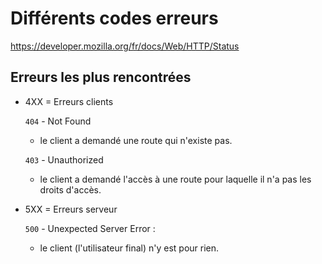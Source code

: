 # Différents codes erreurs

https://developer.mozilla.org/fr/docs/Web/HTTP/Status

## Erreurs les plus rencontrées

- 4XX = Erreurs clients

  `404` - Not Found
  - le client a demandé une route qui n'existe pas.

  `403` - Unauthorized
  - le client a demandé l'accès à une route pour laquelle il n'a pas les droits d'accès.

- 5XX = Erreurs serveur

  `500` - Unexpected Server Error :
  - le client (l'utilisateur final) n'y est pour rien.

